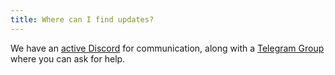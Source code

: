 ```yaml
---
title: Where can I find updates?
---
```

We have an [active Discord](https://discord.gg/RsQQKV7) for communication, along with a [Telegram Group](https://t.me/HackathonHackers) where you can ask for help.
